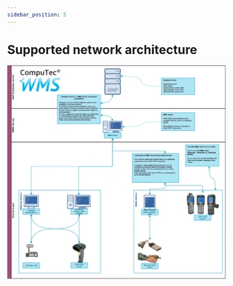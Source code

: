 ```yaml
---
sidebar_position: 5
---
```


# Supported network architecture

![CompuTec WMS Architecture](./media/wms-architecture.webp)
